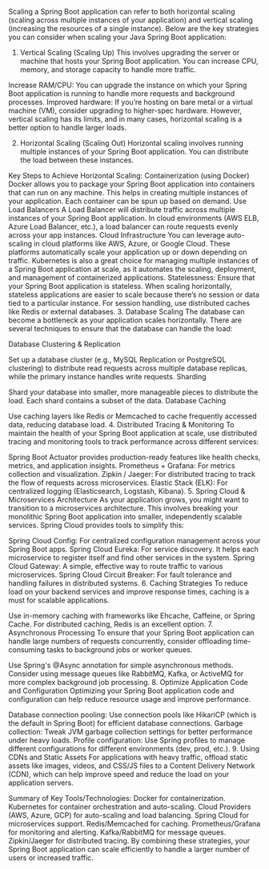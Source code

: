 Scaling a Spring Boot application can refer to both horizontal scaling (scaling across multiple instances of your application) and vertical scaling (increasing the resources of a single instance). Below are the key strategies you can consider when scaling your Java Spring Boot application:

1. Vertical Scaling (Scaling Up)
This involves upgrading the server or machine that hosts your Spring Boot application. You can increase CPU, memory, and storage capacity to handle more traffic.

Increase RAM/CPU: You can upgrade the instance on which your Spring Boot application is running to handle more requests and background processes.
Improved hardware: If you’re hosting on bare metal or a virtual machine (VM), consider upgrading to higher-spec hardware.
However, vertical scaling has its limits, and in many cases, horizontal scaling is a better option to handle larger loads.

2. Horizontal Scaling (Scaling Out)
Horizontal scaling involves running multiple instances of your Spring Boot application. You can distribute the load between these instances.

Key Steps to Achieve Horizontal Scaling:
Containerization (using Docker)
Docker allows you to package your Spring Boot application into containers that can run on any machine. This helps in creating multiple instances of your application.
Each container can be spun up based on demand.
Use Load Balancers
A Load Balancer will distribute traffic across multiple instances of your Spring Boot application.
In cloud environments (AWS ELB, Azure Load Balancer, etc.), a load balancer can route requests evenly across your app instances.
Cloud Infrastructure
You can leverage auto-scaling in cloud platforms like AWS, Azure, or Google Cloud. These platforms automatically scale your application up or down depending on traffic.
Kubernetes is also a great choice for managing multiple instances of a Spring Boot application at scale, as it automates the scaling, deployment, and management of containerized applications.
Statelessness: Ensure that your Spring Boot application is stateless.
When scaling horizontally, stateless applications are easier to scale because there’s no session or data tied to a particular instance. For session handling, use distributed caches like Redis or external databases.
3. Database Scaling
The database can become a bottleneck as your application scales horizontally. There are several techniques to ensure that the database can handle the load:

Database Clustering & Replication

Set up a database cluster (e.g., MySQL Replication or PostgreSQL clustering) to distribute read requests across multiple database replicas, while the primary instance handles write requests.
Sharding

Shard your database into smaller, more manageable pieces to distribute the load. Each shard contains a subset of the data.
Database Caching

Use caching layers like Redis or Memcached to cache frequently accessed data, reducing database load.
4. Distributed Tracing & Monitoring
To maintain the health of your Spring Boot application at scale, use distributed tracing and monitoring tools to track performance across different services:

Spring Boot Actuator provides production-ready features like health checks, metrics, and application insights.
Prometheus + Grafana: For metrics collection and visualization.
Zipkin / Jaeger: For distributed tracing to track the flow of requests across microservices.
Elastic Stack (ELK): For centralized logging (Elasticsearch, Logstash, Kibana).
5. Spring Cloud & Microservices Architecture
As your application grows, you might want to transition to a microservices architecture. This involves breaking your monolithic Spring Boot application into smaller, independently scalable services. Spring Cloud provides tools to simplify this:

Spring Cloud Config: For centralized configuration management across your Spring Boot apps.
Spring Cloud Eureka: For service discovery. It helps each microservice to register itself and find other services in the system.
Spring Cloud Gateway: A simple, effective way to route traffic to various microservices.
Spring Cloud Circuit Breaker: For fault tolerance and handling failures in distributed systems.
6. Caching Strategies
To reduce load on your backend services and improve response times, caching is a must for scalable applications.

Use in-memory caching with frameworks like Ehcache, Caffeine, or Spring Cache.
For distributed caching, Redis is an excellent option.
7. Asynchronous Processing
To ensure that your Spring Boot application can handle large numbers of requests concurrently, consider offloading time-consuming tasks to background jobs or worker queues.

Use Spring's @Async annotation for simple asynchronous methods.
Consider using message queues like RabbitMQ, Kafka, or ActiveMQ for more complex background job processing.
8. Optimize Application Code and Configuration
Optimizing your Spring Boot application code and configuration can help reduce resource usage and improve performance.

Database connection pooling: Use connection pools like HikariCP (which is the default in Spring Boot) for efficient database connections.
Garbage collection: Tweak JVM garbage collection settings for better performance under heavy loads.
Profile configuration: Use Spring profiles to manage different configurations for different environments (dev, prod, etc.).
9. Using CDNs and Static Assets
For applications with heavy traffic, offload static assets like images, videos, and CSS/JS files to a Content Delivery Network (CDN), which can help improve speed and reduce the load on your application servers.

Summary of Key Tools/Technologies:
Docker for containerization.
Kubernetes for container orchestration and auto-scaling.
Cloud Providers (AWS, Azure, GCP) for auto-scaling and load balancing.
Spring Cloud for microservices support.
Redis/Memcached for caching.
Prometheus/Grafana for monitoring and alerting.
Kafka/RabbitMQ for message queues.
Zipkin/Jaeger for distributed tracing.
By combining these strategies, your Spring Boot application can scale efficiently to handle a larger number of users or increased traffic.
